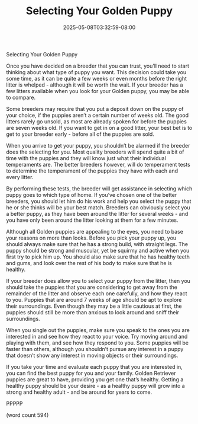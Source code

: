﻿---
title: "Selecting Your Golden Puppy"
date: 2025-05-08T03:32:59-08:00
description: "Golden-Retriever Tips for Web Success"
featured_image: "/images/Golden-Retriever.jpg"
tags: ["Golden Retriever"]
---

Selecting Your Golden Puppy 

Once you have decided on a breeder that you can trust, you’ll need to start thinking about what type of puppy you want.  This decision could take you some time, as it can be quite a few weeks or even months before the right litter is whelped - although it will be worth the wait.  If your breeder has a few litters available when you look for your Golden puppy, you may be able to compare.

Some breeders may require that you put a deposit down on the puppy of your choice, if the puppies aren’t a certain number of weeks old.  The good litters rarely go unsold, as most are already spoken for before the puppies are seven weeks old.  If you want to get in on a good litter, your best bet is to get to your breeder early - before all of the puppies are sold.

When you arrive to get your puppy, you shouldn’t be alarmed if the breeder does the selecting for you.  Most quality breeders will spend quite a bit of time with the puppies and they will know just what their individual temperaments are.  The better breeders however, will do temperament tests to determine the temperament of the puppies they have with each and every litter.

By performing these tests, the breeder will get assistance in selecting which puppy goes to which type of home.  If you’ve chosen one of the better breeders, you should let him do his work and help you select the puppy that he or she thinks will be your best match.  Breeders can obviously select you a better puppy, as they have been around the litter for several weeks - and you have only been around the litter looking at them for a few minutes.

Although all Golden puppies are appealing to the eyes, you need to base your reasons on more than looks.  Before you pick your puppy up, you should always make sure that he has a strong build, with straight legs.  The puppy should be strong and muscular, yet be squirmy and active when you first try to pick him up.  You should also make sure that he has healthy teeth and gums, and look over the rest of his body to make sure that he is healthy.

If your breeder does allow you to select your puppy from the litter, then you should take the puppies that you are considering to get away from the remainder of the litter and observe each one carefully, and how they react to you.  Puppies that are around 7 weeks of age should be apt to explore their surroundings.  Even though they may be a little cautious at first, the puppies should still be more than anxious to look around and sniff their surroundings.

When you single out the puppies, make sure you speak to the ones you are interested in and see how they react to your voice.  Try moving around and playing with them, and see how they respond to you.  Some puppies will be faster than others, although you shouldn’t pursue any interest in a puppy that doesn’t show any interest in moving objects or their surroundings.

If you take your time and evaluate each puppy that you are interested in, you can find the best puppy for you and your family.  Golden Retriever puppies are great to have, providing you get one that’s healthy.  Getting a healthy puppy should be your desire - as a healthy puppy will grow into a strong and healthy adult - and be around for years to come.

PPPPP

(word count 594)
